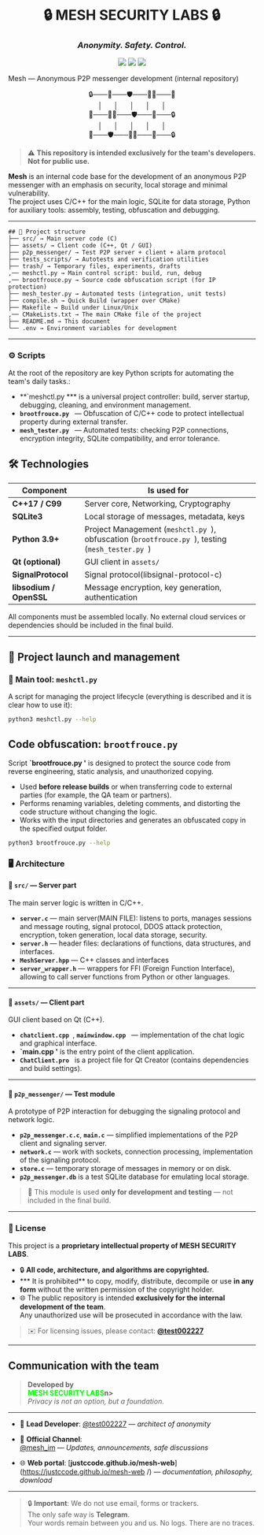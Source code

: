 <h1 align="center">
  🔒 <b>MESH SECURITY LABS</b> 🔒
</h1>

<h3 align="center">
  <i>Anonymity. Safety. Control.</i>
</h3>

<p align="center">
  <img src="https://img.shields.io/badge/Status-Internal_Development-red?style=for-the-badge&logo=github"/>
  <img src="https://img.shields.io/badge/Encryption-E2EE-green?style=for-the-badge&logo=lock"/>
  <img src="https://img.shields.io/badge/Network-P2P-blue?style=for-the-badge&logo=peercoin"/>
</p>

 Mesh — Anonymous P2P messenger development (internal repository)
<p align="center">
  🔒───🔐───🛡️───🕵️‍♂️───🧩<br>
  │&nbsp;&nbsp;&nbsp;&nbsp;&nbsp;&nbsp;│&nbsp;&nbsp;&nbsp;&nbsp;&nbsp;&nbsp;│&nbsp;&nbsp;&nbsp;&nbsp;&nbsp;&nbsp;│&nbsp;&nbsp;&nbsp;&nbsp;&nbsp;&nbsp;│<br>
  🧩───🕵️‍♂️───🛡️───🔐───🔒<br>
  │&nbsp;&nbsp;&nbsp;&nbsp;&nbsp;&nbsp;│&nbsp;&nbsp;&nbsp;&nbsp;&nbsp;&nbsp;│&nbsp;&nbsp;&nbsp;&nbsp;&nbsp;&nbsp;│&nbsp;&nbsp;&nbsp;&nbsp;&nbsp;&nbsp;│<br>
  🔐───🛡️───🕵️‍♂️───🧩───🔒
</p>

> ⚠️ **This repository is intended exclusively for the team's developers. Not for public use.**

**Mesh** is an internal code base for the development of an anonymous P2P messenger with an emphasis on security, local storage and minimal vulnerability.  
The project uses C/C++ for the main logic, SQLite for data storage, Python for auxiliary tools: assembly, testing, obfuscation and debugging.

---
```
## 📁 Project structure
├── src/ → Main server code (C)
├── assets/ → Client code (C++, Qt / GUI)
├── p2p_messenger/ → Test P2P server + client + alarm protocol
├── tests_scripts/ → Autotests and verification utilities
├── trash/ → Temporary files, experiments, drafts
,── meshctl.py → Main control script: build, run, debug
,── brootfrouce.py → Source code obfuscation script (for IP protection)
├── mesh_tester.py → Automated tests (integration, unit tests)
├── compile.sh → Quick Build (wrapper over CMake)
├── Makefile → Build under Linux/Unix
,── CMakeLists.txt → The main CMake file of the project
├── README.md → This document
└── .env → Environment variables for development
```
---

### ⚙️ Scripts
At the root of the repository are key Python scripts for automating the team's daily tasks.:

- **`meshctl.py *** is a universal project controller: build, server startup, debugging, cleaning, and environment management.  
- **`brootfrouce.py `** — Obfuscation of C/C++ code to protect intellectual property during external transfer.  
- **`mesh_tester.py `** — Automated tests: checking P2P connections, encryption integrity, SQLite compatibility, and error tolerance.

## 🛠️ Technologies

| Component | Is used for |
|---------------------|------------------|
| **C++17 / C99** | Server core, Networking, Cryptography |
| **SQLite3**         | Local storage of messages, metadata, keys |
| **Python 3.9+** | Project Management (`meshctl.py `), obfuscation (`brootfrouce.py `), testing (`mesh_tester.py `) |
| **Qt (optional)**| GUI client in `assets/`     |
| **SignalProtocol**  | Signal protocol(libsignal-protocol-c) |
| **libsodium / OpenSSL** | Message encryption, key generation, authentication |

 All components must be assembled locally. No external cloud services or dependencies should be included in the final build.

---

## 🚀 Project launch and management

### 🔧 Main tool: `meshctl.py `

A script for managing the project lifecycle (everything is described and it is clear how to use it):

```bash
python3 meshctl.py --help
``` 

## Code obfuscation: `brootfrouce.py `

Script **`brootfrouce.py '** is designed to protect the source code from reverse engineering, static analysis, and unauthorized copying.

- Used **before release builds** or when transferring code to external parties (for example, the QA team or partners).
- Performs renaming variables, deleting comments, and distorting the code structure without changing the logic.
- Works with the input directories and generates an obfuscated copy in the specified output folder.

```bash
python3 brootfrouce.py --help
```
### 🖥️ Architecture

#### 📌 `src/` — Server part  
The main server logic is written in C/C++.

- **`server.c`** — main server(MAIN FILE): listens to ports, manages sessions and message routing, signal protocol, DDOS attack protection, encryption, token generation, local data storage, security.   
- **`server.h`** — header files: declarations of functions, data structures, and interfaces.  
- **`MeshServer.hpp`** — C++ classes and interfaces  
- **`server_wrapper.h`** — wrappers for FFI (Foreign Function Interface), allowing to call server functions from Python or other languages.

---

#### 📌 `assets/` — Client part  
GUI client based on Qt (C++).

- **`chatclient.cpp `**, **`mainwindow.cpp `** — implementation of the chat logic and graphical interface.  
- **`main.cpp '** is the entry point of the client application.  
- **`ChatClient.pro `** is a project file for Qt Creator (contains dependencies and build settings).

---

#### 📌 `p2p_messenger/` — Test module  
A prototype of P2P interaction for debugging the signaling protocol and network logic.

- **`p2p_messenger.c.c`**, **`main.c`** — simplified implementations of the P2P client and signaling server.  
- **`network.c`** — work with sockets, connection processing, implementation of the signaling protocol.  
- **`store.c`** — temporary storage of messages in memory or on disk.  
- **`p2p_messenger.db`** is a test SQLite database for emulating local storage.

> 🔁 This module is used **only for development and testing** — not included in the final build.

---

### 📜 License

This project is a **proprietary intellectual property of MESH SECURITY LABS**.

- 🔒 **All code, architecture, and algorithms are copyrighted.**  
- *** It is prohibited** to copy, modify, distribute, decompile or use **in any form** without the written permission of the copyright holder.  
- 🌐 The public repository is intended **exclusively for the internal development of the team**.  
 Any unauthorized use will be prosecuted in accordance with the law.

> ✉️ For licensing issues, please contact: **[@test002227](https://t.me/test002227 )**

---

## Communication with the team

> **Developed by**  
> **<span style="color:#00ff00; font-weight:bold">MESH SECURITY LABS</span>n>**  
> *Privacy is not an option, but a foundation.*

---

- 🧠 **Lead Developer**:
[@test002227](https://t.me/test002227 ) — *architect of anonymity*

- 📡 **Official Channel**:  
  [@mesh_im](https://t.me/mesh_im ) — *Updates, announcements, safe discussions*

- 🌐 **Web portal**:
[**justccode.github.io/mesh-web**](https://justccode.github.io/mesh-web /) — *documentation, philosophy, download*

---

> 🔒 **Important**:
> We do not use email, forms or trackers.  
> The only safe way is **Telegram**.  
> Your words remain between you and us. No logs. There are no traces.
